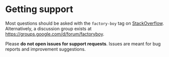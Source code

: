 # Getting support

Most questions should be asked with the `factory-boy` tag on
[StackOverflow](https://stackoverflow.com/questions/tagged/factory-boy).
Alternatively, a discussion group exists at
https://groups.google.com/d/forum/factoryboy.

Please **do not open issues for support requests**. Issues are meant for bug
reports and improvement suggestions.
